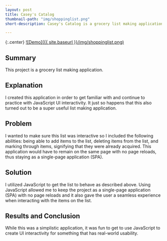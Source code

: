 ```yaml
---
layout: post
title: Casey's Catalog
thumbnail-path: "img/shoppinglist.png"
short-description: Casey's Catalog is a grocery list making application.

---
```


{:.center}
[![Demo]({{ site.baseurl }}/img/shoppinglist.png)](https://caseybennington.github.io/Shopping-List-App)

## Summary

This project is a grocery list making application.

## Explanation

I created this application in order to get familiar with and continue to practice with JavaScript UI interactivity. It just so happens that this also turned out to be a super useful list making application.

## Problem

I wanted to make sure this list was interactive so I included the following abilities: being able to add items to the list, deleting items from the list, and marking through items, signifying that they were already acquired. This application would have to remain on the same page with no page reloads, thus staying as a single-page application (SPA).

## Solution

I utilized JavaScript to get the list to behave as described above. Using JavaScript allowed me to keep the project as a single-page application (SPA) with no page reloads and it also gave the user a seamless experience when interacting with the items on the list.

## Results and Conclusion

While this was a simplistic application, it was fun to get to use JavaScript to create UI interactivity for something that has real-world usability.
